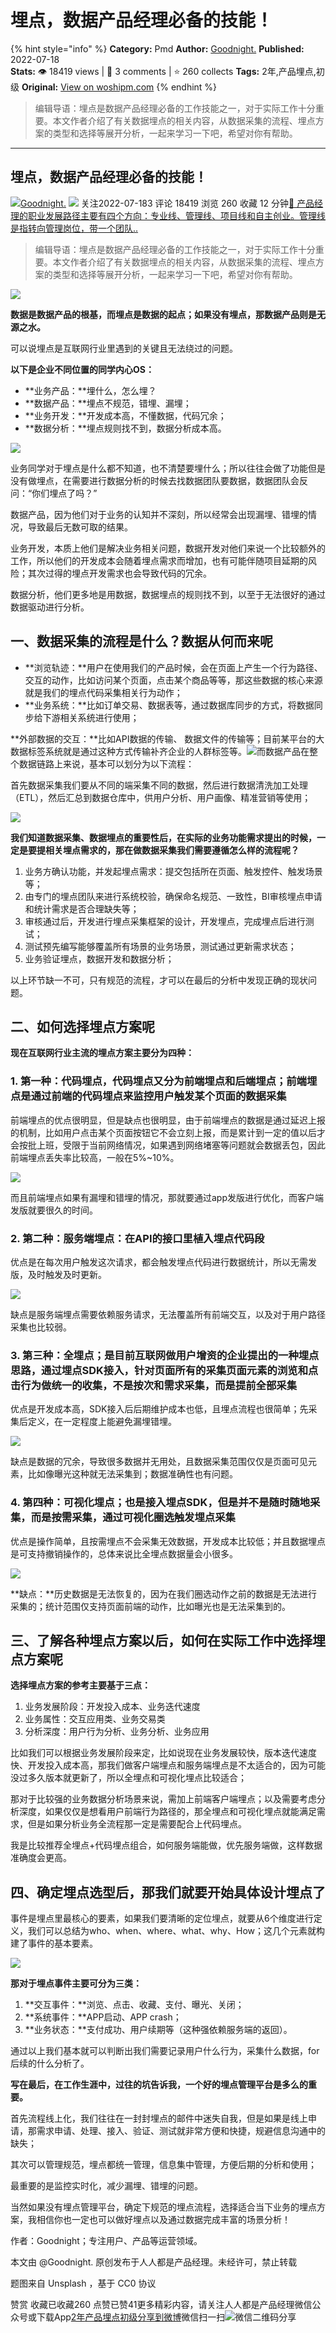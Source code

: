 # 埋点，数据产品经理必备的技能！
{% hint style="info" %}
**Category:** Pmd
**Author:** [Goodnight.](https://www.woshipm.com/u/310919)
**Published:** 2022-07-18  
**Stats:** 👁️ 18419 views | 💬 3 comments | ⭐ 260 collects
**Tags:** 2年,产品埋点,初级
**Original:** [View on woshipm.com](https://www.woshipm.com/pmd/5528652.html)
{% endhint %}
> 编辑导语：埋点是数据产品经理必备的工作技能之一，对于实际工作十分重要。本文作者介绍了有关数据埋点的相关内容，从数据采集的流程、埋点方案的类型和选择等展开分析，一起来学习一下吧，希望对你有帮助。

---

## 埋点，数据产品经理必备的技能！

[![](https://image.woshipm.com/wp-files/2017/08/MDTa9R1qFHHUVYkfZsVo.jpg!/both/72x72)](https://www.woshipm.com/u/310919)[Goodnight.](https://www.woshipm.com/u/310919) ![](https://static.woshipm.com/tag/1101_1@2x.png) 关注2022-07-183 评论 18419 浏览 260 收藏 12 分钟[🔗 产品经理的职业发展路径主要有四个方向：专业线、管理线、项目线和自主创业。管理线是指转向管理岗位，带一个团队..](https://ke.qidianla.com/courses/90pm)

> 编辑导语：埋点是数据产品经理必备的工作技能之一，对于实际工作十分重要。本文作者介绍了有关数据埋点的相关内容，从数据采集的流程、埋点方案的类型和选择等展开分析，一起来学习一下吧，希望对你有帮助。

![](https://image.woshipm.com/wp-files/2022/07/tSmuoaip6xdZLCP2VoDA.jpg)

**数据是数据产品的根基，而埋点是数据的起点；如果没有埋点，那数据产品则是无源之水。**

可以说埋点是互联网行业里遇到的关键且无法绕过的问题。

**以下是企业不同位置的同学内心OS：**

*   **业务产品：**埋什么，怎么埋？
*   **数据产品：**埋点不规范，错埋、漏埋；
*   **业务开发：**开发成本高，不懂数据，代码冗余；
*   **数据分析：**埋点规则找不到，数据分析成本高。

![](https://image.woshipm.com/wp-files/2022/07/pViJhWXKazCLoxcTJgtC.png)

业务同学对于埋点是什么都不知道，也不清楚要埋什么；所以往往会做了功能但是没有做埋点，在需要进行数据分析的时候去找数据团队要数据，数据团队会反问：“你们埋点了吗？”

数据产品，因为他们对于业务的认知并不深刻，所以经常会出现漏埋、错埋的情况，导致最后无数可取的结果。

业务开发，本质上他们是解决业务相关问题，数据开发对他们来说一个比较额外的工作，所以他们的开发成本会随着埋点需求而增加，也有可能伴随项目延期的风险；其次过得的埋点开发需求也会导致代码的冗余。

数据分析，他们更多地是用数据，数据埋点的规则找不到，以至于无法很好的通过数据驱动进行分析。

## 一、数据采集的流程是什么？数据从何而来呢

*   **浏览轨迹：**用户在使用我们的产品时候，会在页面上产生一个行为路径、交互的动作，比如访问某个页面，点击某个商品等等，那这些数据的核心来源就是我们的埋点代码采集相关行为动作；
*   **业务系统：**比如订单交易、数据表等，通过数据库同步的方式，将数据同步给下游相关系统进行使用；

**外部数据的交互：**比如API数据的传输、 数据文件的传输等；目前某平台的大数据标签系统就是通过这种方式传输补齐企业的人群标签等。![](https://image.woshipm.com/wp-files/2022/07/ryZ0pNBZVvoNKAD2OPxJ.png)而数据产品在整个数据链路上来说，基本可以划分为以下流程：

首先数据采集我们要从不同的端采集不同的数据，然后进行数据清洗加工处理（ETL），然后汇总到数据仓库中，供用户分析、用户画像、精准营销等使用；

![](https://image.woshipm.com/wp-files/2022/07/cIkj6ogw7kJAL8dmzBUY.png)

**我们知道数据采集、数据埋点的重要性后，在实际的业务功能需求提出的时候，一定是要提相关埋点需求的，那在做数据采集我们需要遵循怎么样的流程呢？**

1.  业务方确认功能，并发起埋点需求：提交包括所在页面、触发控件、触发场景等；
2.  由专门的埋点团队来进行系统校验，确保命名规范、一致性，BI审核埋点申请和统计需求是否合理缺失等；
3.  审核通过后，开发进行埋点采集框架的设计，开发埋点，完成埋点后进行测试；
4.  测试预先编写能够覆盖所有场景的业务场景，测试通过更新需求状态；
5.  业务验证埋点，数据开发和数据分析；

以上环节缺一不可，只有规范的流程，才可以在最后的分析中发现正确的现状问题。

## 二、如何选择埋点方案呢

**现在互联网行业主流的埋点方案主要分为四种：**

### 1\. 第一种：代码埋点，代码埋点又分为前端埋点和后端埋点；前端埋点是通过前端的代码埋点来监控用户触发某个页面的数据采集

前端埋点的优点很明显，但是缺点也很明显，由于前端埋点的数据是通过延迟上报的机制，比如用户点击某个页面按钮它不会立刻上报，而是累计到一定的值以后才会按批上班，受限于当前网络情况，如果遇到网络堵塞等问题就会数据丢包，因此前端埋点丢失率比较高，一般在5%~10%。

![](https://image.woshipm.com/wp-files/2022/07/sdIA0rSunAtlwjfLCB4x.png)

而且前端埋点如果有漏埋和错埋的情况，那就要通过app发版进行优化，而客户端发版就要很久的时间。

### 2\. 第二种：服务端埋点：在API的接口里植入埋点代码段

优点是在每次用户触发这次请求，都会触发埋点代码进行数据统计，所以无需发版，及时触发及时更新。

![](https://image.woshipm.com/wp-files/2022/07/64PwVKw2DOVr4BbtEkwE.png)

缺点是服务端埋点需要依赖服务请求，无法覆盖所有前端交互，以及对于用户路径采集也比较弱。

### 3\. 第三种：全埋点；是目前互联网做用户增资的企业提出的一种埋点思路，通过埋点SDK接入，针对页面所有的采集页面元素的浏览和点击行为做统一的收集，不是按次和需求采集，而是提前全部采集

优点是开发成本高，SDK接入后后期维护成本也低，且埋点流程也很简单；先采集后定义，在一定程度上能避免漏埋错埋。

![](https://image.woshipm.com/wp-files/2022/07/oFzw6H4Frambp0sQlann.png)

缺点是数据的冗余，导致很多数据并无用处，且数据采集范围仅仅是页面可见元素，比如像曝光这种就无法采集到；数据准确性也有问题。

### 4\. 第四种：可视化埋点；也是接入埋点SDK，但是并不是随时随地采集，而是按需采集，通过可视化圈选触发埋点采集

优点是操作简单，且按需埋点不会采集无效数据，开发成本比较低；并且数据埋点是可支持撤销操作的，总体来说比全埋点数据量会小很多。

![](https://image.woshipm.com/wp-files/2022/07/uM6qKNXsQxfnxzOgl3HM.png)

**缺点：**历史数据是无法恢复的，因为在我们圈选动作之前的数据是无法进行采集的；统计范围仅支持页面前端的动作，比如曝光也是无法采集到的。

## 三、了解各种埋点方案以后，如何在实际工作中选择埋点方案呢

**选择埋点方案的参考主要基于三点：**

1.  业务发展阶段：开发投入成本、业务迭代速度
2.  业务属性：交互应用类、业务交易类
3.  分析深度：用户行为分析、业务分析、业务应用

比如我们可以根据业务发展阶段来定，比如说现在业务发展较快，版本迭代速度快、开发投入成本高，那我们做客户端埋点和服务端埋点是不太适合的，因为可能没过多久版本就更新了，所以全埋点和可视化埋点比较适合；

那对于比较强的业务数据分析场景来说，需加上前端客户端埋点；以及需要考虑分析深度，如果仅仅是想看用户前端行为路径的，那全埋点和可视化埋点就能满足需求，但是如果分析业务全流程那一定是需要配合上代码埋点。

我是比较推荐全埋点+代码埋点组合，如何服务端能做，优先服务端做，这样数据准确度会更高。

## 四、确定埋点选型后，那我们就要开始具体设计埋点了

事件是埋点里最核心的要素，如果我们要清晰的定位埋点，就要从6个维度进行定义，我们可以总结为who、when、where、what、why、How；这几个元素就构建了事件的基本要素。

![](https://image.woshipm.com/wp-files/2022/07/kgiIfKNYau9szZGycR8W.png)

**那对于埋点事件主要可分为三类：**

1.  **交互事件：**浏览、点击、收藏、支付、曝光、关闭；
2.  **系统事件：**APP启动、APP crash；
3.  **业务状态：**支付成功、用户续期等（这种强依赖服务端的返回）。

通过以上我们基本就可以判断出我们需要记录用户什么行为，采集什么数据，for后续的什么分析了。

**写在最后，在工作生涯中，过往的坑告诉我，一个好的埋点管理平台是多么的重要。**

首先流程线上化，我们往往在一封封埋点的邮件中迷失自我，但是如果是线上申请，那需求申请、处理、接入、验证、测试就非常方便和快捷，规避信息沟通中的缺失；

其次可以管理规范，埋点都统一管理，信息集中管理，方便后期的分析和使用；

最重要的是监控实时化，减少漏埋、错埋的问题。

当然如果没有埋点管理平台，确定下规范的埋点流程，选择适合当下业务的埋点方案，我相信你也一定也可以做好埋点以及通过数据完成丰富的场景分析！

作者：Goodnight；专注用户、产品等运营领域。

本文由 @Goodnight. 原创发布于人人都是产品经理。未经许可，禁止转载

题图来自 Unsplash ，基于 CC0 协议

赞赏 收藏已收藏260 点赞已赞41更多精彩内容，请关注人人都是产品经理微信公众号或下载App[2年](https://www.woshipm.com/tag/2%e5%b9%b4)[产品埋点](https://www.woshipm.com/tag/%e4%ba%a7%e5%93%81%e5%9f%8b%e7%82%b9)[初级](https://www.woshipm.com/tag/%e5%88%9d%e7%ba%a7)[分享到微博](https://service.weibo.com/share/share.php?appkey=2775287854&title=埋点，数据产品经理必备的技能！&url=https://www.woshipm.com/pmd/5528652.html&pic=https://image.woshipm.com/wp-files/2022/07/tSmuoaip6xdZLCP2VoDA.jpg)微信扫一扫![微信二维码](https://api.pwmqr.com/qrcode/create/?url=https://www.woshipm.com/pmd/5528652.html)分享